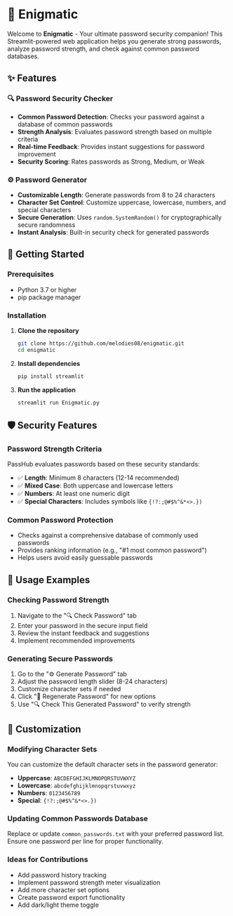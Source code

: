 # 🔐 Enigmatic

Welcome to **Enigmatic** - Your ultimate password security companion! This Streamlit-powered web application helps you generate strong passwords, analyze password strength, and check against common password databases.

## ✨ Features

### 🔍 Password Security Checker
- **Common Password Detection**: Checks your password against a database of common passwords
- **Strength Analysis**: Evaluates password strength based on multiple criteria
- **Real-time Feedback**: Provides instant suggestions for password improvement
- **Security Scoring**: Rates passwords as Strong, Medium, or Weak

### ⚙️ Password Generator
- **Customizable Length**: Generate passwords from 8 to 24 characters
- **Character Set Control**: Customize uppercase, lowercase, numbers, and special characters
- **Secure Generation**: Uses `random.SystemRandom()` for cryptographically secure randomness
- **Instant Analysis**: Built-in security check for generated passwords

## 🚀 Getting Started

### Prerequisites
- Python 3.7 or higher
- pip package manager

### Installation

1. **Clone the repository**
   ```bash
   git clone https://github.com/melodies08/enigmatic.git
   cd enigmatic
   ```

2. **Install dependencies**
   ```bash
   pip install streamlit
   ```

3. **Run the application**
   ```bash
   streamlit run Enigmatic.py
   ```

## 🛡️ Security Features

### Password Strength Criteria
PassHub evaluates passwords based on these security standards:

- ✅ **Length**: Minimum 8 characters (12-14 recommended)
- ✅ **Mixed Case**: Both uppercase and lowercase letters
- ✅ **Numbers**: At least one numeric digit
- ✅ **Special Characters**: Includes symbols like `{!?:;@#$%^&*<>.})`

### Common Password Protection
- Checks against a comprehensive database of commonly used passwords
- Provides ranking information (e.g., "#1 most common password")
- Helps users avoid easily guessable passwords

## 🎯 Usage Examples

### Checking Password Strength
1. Navigate to the "🔍 Check Password" tab
2. Enter your password in the secure input field
3. Review the instant feedback and suggestions
4. Implement recommended improvements

### Generating Secure Passwords
1. Go to the "⚙️ Generate Password" tab
2. Adjust the password length slider (8-24 characters)
3. Customize character sets if needed
4. Click "🔁 Regenerate Password" for new options
5. Use "🔍 Check This Generated Password" to verify strength

## 🔧 Customization

### Modifying Character Sets
You can customize the default character sets in the password generator:

- **Uppercase**: `ABCDEFGHIJKLMNOPQRSTUVWXYZ`
- **Lowercase**: `abcdefghijklmnopqrstuvwxyz`
- **Numbers**: `0123456789`
- **Special**: `{!?:;@#$%^&*<>.})`

### Updating Common Passwords Database
Replace or update `common_passwords.txt` with your preferred password list. Ensure one password per line for proper functionality.

### Ideas for Contributions
- Add password history tracking
- Implement password strength meter visualization
- Add more character set options
- Create password export functionality
- Add dark/light theme toggle

